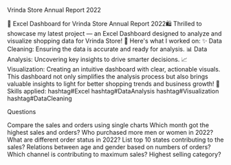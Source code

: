 Vrinda Store Annual Report 2022

🚀 Excel Dashboard for Vrinda Store Annual Report 2022🛍️
Thrilled to showcase my latest project — an Excel Dashboard designed to analyze and visualize shopping data for Vrinda Store! 🎯
Here's what I worked on:
 ✨ Data Cleaning: Ensuring the data is accurate and ready for analysis.
 📊 Data Analysis: Uncovering key insights to drive smarter decisions.
 📈 Visualization: Creating an intuitive dashboard with clear, actionable visuals.
This dashboard not only simplifies the analysis process but also brings valuable insights to light for better shopping trends and business growth!
📌 Skills applied: hashtag#Excel hashtag#DataAnalysis hashtag#Visualization hashtag#DataCleaning


Questions

Compare the sales and orders using single charts
Which month got the highest sales and orders?
Who purchased more men or women in 2022?
What are different order status in 2022?
List top 10 states contributing to the sales?
Relations between age and gender based on numbers of orders?
Which channel is contributing to maximum sales?
Highest selling category?


